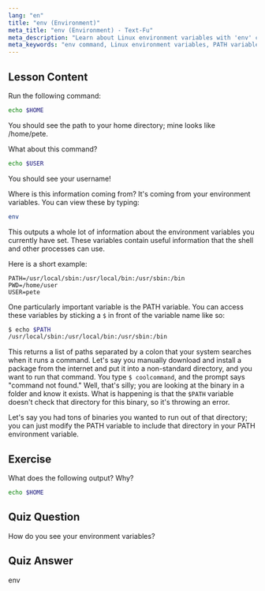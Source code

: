 ```yaml
---
lang: "en"
title: "env (Environment)"
meta_title: "env (Environment) - Text-Fu"
meta_description: "Learn about Linux environment variables with 'env' command. Understand PATH, HOME, and USER variables. Get a beginner's guide to managing your Linux environment."
meta_keywords: "env command, Linux environment variables, PATH variable, Linux tutorial, beginner Linux, shell variables, Linux guide"
---
```


## Lesson Content

Run the following command:

```bash
echo $HOME
```

You should see the path to your home directory; mine looks like /home/pete.

What about this command?

```bash
echo $USER
```

You should see your username!

Where is this information coming from? It's coming from your environment variables. You can view these by typing:

```bash
env
```

This outputs a whole lot of information about the environment variables you currently have set. These variables contain useful information that the shell and other processes can use.

Here is a short example:

```plaintext
PATH=/usr/local/sbin:/usr/local/bin:/usr/sbin:/bin
PWD=/home/user
USER=pete
```

One particularly important variable is the PATH variable. You can access these variables by sticking a `$` in front of the variable name like so:

```bash
$ echo $PATH
/usr/local/sbin:/usr/local/bin:/usr/sbin:/bin
```

This returns a list of paths separated by a colon that your system searches when it runs a command. Let's say you manually download and install a package from the internet and put it into a non-standard directory, and you want to run that command. You type `$ coolcommand`, and the prompt says "command not found." Well, that's silly; you are looking at the binary in a folder and know it exists. What is happening is that the `$PATH` variable doesn't check that directory for this binary, so it's throwing an error.

Let's say you had tons of binaries you wanted to run out of that directory; you can just modify the PATH variable to include that directory in your PATH environment variable.

## Exercise

What does the following output? Why?

```bash
echo $HOME
```

## Quiz Question

How do you see your environment variables?

## Quiz Answer

env
